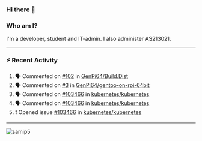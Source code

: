 ### Hi there 👋

### Who am I?
I'm a developer, student and IT-admin. I also administer AS213021.

---
### :zap: Recent Activity
<!--START_SECTION:activity-->
1. 🗣 Commented on [#102](https://github.com/GenPi64/Build.Dist/issues/102) in [GenPi64/Build.Dist](https://github.com/GenPi64/Build.Dist)
2. 🗣 Commented on [#3](https://github.com/GenPi64/gentoo-on-rpi-64bit/issues/3) in [GenPi64/gentoo-on-rpi-64bit](https://github.com/GenPi64/gentoo-on-rpi-64bit)
3. 🗣 Commented on [#103466](https://github.com/kubernetes/kubernetes/issues/103466) in [kubernetes/kubernetes](https://github.com/kubernetes/kubernetes)
4. 🗣 Commented on [#103466](https://github.com/kubernetes/kubernetes/issues/103466) in [kubernetes/kubernetes](https://github.com/kubernetes/kubernetes)
5. ❗️ Opened issue [#103466](https://github.com/kubernetes/kubernetes/issues/103466) in [kubernetes/kubernetes](https://github.com/kubernetes/kubernetes)
<!--END_SECTION:activity-->
---

<img align="center" src="https://github-readme-stats.vercel.app/api?username=samip5&show_icons=true" alt="samip5" />

